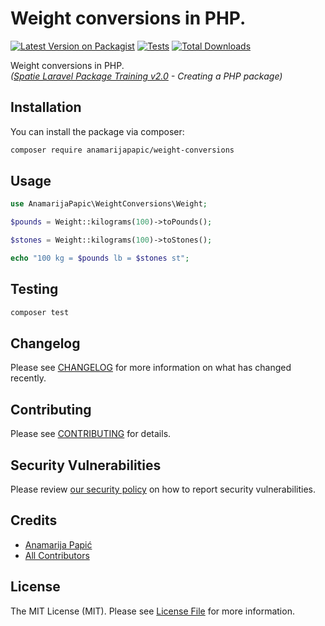 # Weight conversions in PHP.

[![Latest Version on Packagist](https://img.shields.io/packagist/v/anamarijapapic/weight-conversions.svg?style=flat-square)](https://packagist.org/packages/anamarijapapic/weight-conversions)
[![Tests](https://img.shields.io/github/actions/workflow/status/anamarijapapic/weight-conversions/run-tests.yml?branch=main&label=tests&style=flat-square)](https://github.com/anamarijapapic/weight-conversions/actions/workflows/run-tests.yml)
[![Total Downloads](https://img.shields.io/packagist/dt/anamarijapapic/weight-conversions.svg?style=flat-square)](https://packagist.org/packages/anamarijapapic/weight-conversions)

Weight conversions in PHP.  
*([Spatie Laravel Package Training v2.0](https://laravelpackage.training/) - Creating a PHP package)*

## Installation

You can install the package via composer:

```bash
composer require anamarijapapic/weight-conversions
```

## Usage

```php
use AnamarijaPapic\WeightConversions\Weight;

$pounds = Weight::kilograms(100)->toPounds();

$stones = Weight::kilograms(100)->toStones();

echo "100 kg = $pounds lb = $stones st";
```

## Testing

```bash
composer test
```

## Changelog

Please see [CHANGELOG](CHANGELOG.md) for more information on what has changed recently.

## Contributing

Please see [CONTRIBUTING](https://github.com/spatie/.github/blob/main/CONTRIBUTING.md) for details.

## Security Vulnerabilities

Please review [our security policy](../../security/policy) on how to report security vulnerabilities.

## Credits

- [Anamarija Papić](https://github.com/anamarijapapic)
- [All Contributors](../../contributors)

## License

The MIT License (MIT). Please see [License File](LICENSE.md) for more information.
